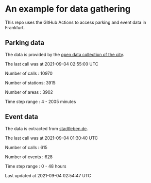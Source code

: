 # An example for data gathering

This repo uses the GitHub Actions to access parking and event data in Frankfurt.

## Parking data
The data is provided by the [open data collection of the city](https://www.offenedaten.frankfurt.de/).

The last call was at 2021-09-04 02:55:00 UTC

Number of calls   : 10970

Number of stations:  3915

Number of areas   :  3902

Time step range   :     4 -  2005 minutes


## Event data
The data is extracted from [stadtleben.de](https://stadtleben.de/frankfurt/).

The last call was at 2021-09-04 01:30:40 UTC

Number of calls   : 615

Number of events  : 628

Time step range   :   0 -  48 hours


Last updated at 2021-09-04 02:54:47 UTC
